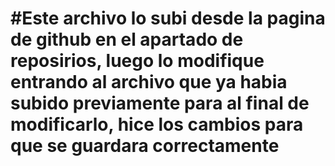 # #Este archivo lo subi desde la pagina de github en el apartado de reposirios, luego lo modifique entrando al archivo que ya habia subido previamente para al final de modificarlo, hice los cambios para que se guardara correctamente
